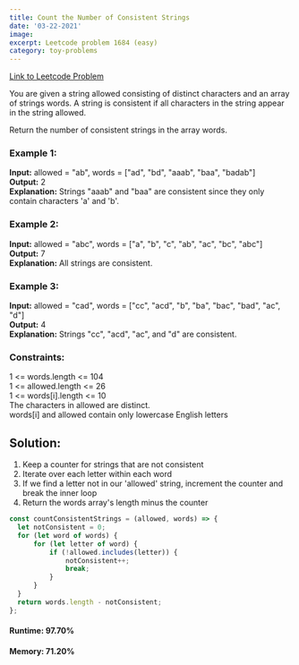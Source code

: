 ```yaml
---
title: Count the Number of Consistent Strings
date: '03-22-2021'
image:
excerpt: Leetcode problem 1684 (easy)
category: toy-problems
---
```

[Link to Leetcode Problem](https://leetcode.com/problems/count-the-number-of-consistent-strings/)  

You are given a string allowed consisting of distinct characters and an array of strings words. A string is consistent if all characters in the string appear in the string allowed.

Return the number of consistent strings in the array words.

### Example 1:
**Input:** allowed = "ab", words = ["ad", "bd", "aaab", "baa", "badab"]  
**Output:** 2  
**Explanation:** Strings "aaab" and "baa" are consistent since they only contain characters 'a' and 'b'.  

### Example 2:  
**Input:** allowed = "abc", words = ["a", "b", "c", "ab", "ac", "bc", "abc"]  
**Output:** 7  
**Explanation:** All strings are consistent.  

### Example 3:  
**Input:** allowed = "cad", words = ["cc", "acd", "b", "ba", "bac", "bad", "ac", "d"]  
**Output:** 4  
**Explanation:** Strings "cc", "acd", "ac", and "d" are consistent.  

### Constraints:
1 <= words.length <= 104  
1 <= allowed.length <= 26  
1 <= words[i].length <= 10  
The characters in allowed are distinct.  
words[i] and allowed contain only lowercase English letters

## Solution:
1. Keep a counter for strings that are not consistent
2. Iterate over each letter within each word
3. If we find a letter not in our 'allowed' string, increment the counter and break the inner loop
4. Return the words array's length minus the counter
```js
const countConsistentStrings = (allowed, words) => {
  let notConsistent = 0;
  for (let word of words) {
      for (let letter of word) {
          if (!allowed.includes(letter)) {
              notConsistent++;
              break;
          }
      }
  }
  return words.length - notConsistent;
};
```

#### Runtime: 97.70%
#### Memory: 71.20%